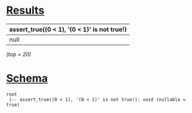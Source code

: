 # [Results](#tab/results)

|assert_true((0 < 1), '(0 < 1)' is not true!)|
|--------------------------------------------|
|null                                        |

_(top = 20)_

# [Schema](#tab/schema)

```shell
root
 |-- assert_true((0 < 1), '(0 < 1)' is not true!): void (nullable = true)

```
